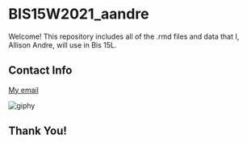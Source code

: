 # BIS15W2021_aandre

Welcome! This repository includes all of the .rmd files and data that I, Allison Andre, will use in Bis 15L.

## Contact Info

[My email](mailto:aeandre@ucdavis.edu)  

![giphy](https://user-images.githubusercontent.com/77021751/104538469-c87b1480-55d0-11eb-9a5a-0d3f99c87a4b.gif)
## Thank You!



